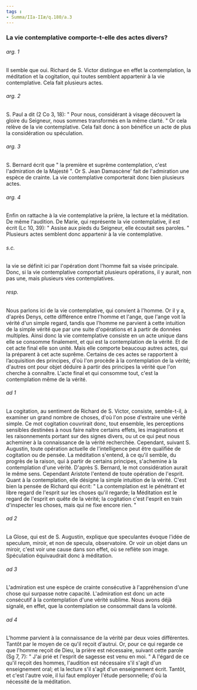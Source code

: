 ```yaml
---
tags : 
- Summa/IIa-IIæ/q.180/a.3
---
```


### La vie contemplative comporte-t-elle des actes divers?

###### arg. 1
Il semble que oui. Richard de S. Victor distingue en effet la contemplation, la méditation et la cogitation, qui toutes semblent appartenir à la vie contemplative. Cela fait plusieurs actes. 

###### arg. 2
S. Paul a dit (2 Co 3, 18): " Pour nous, considérant à visage découvert la gloire du Seigneur, nous sommes transformés en la même clarté. " Or cela relève de la vie contemplative. Cela fait donc à son bénéfice un acte de plus la considération ou spéculation. 

###### arg. 3
S. Bernard écrit que " la première et suprême contemplation, c'est l'admiration de la Majesté ". Or S. Jean Damascène' fait de l'admiration une espèce de crainte. La vie contemplative comporterait donc bien plusieurs actes. 

###### arg. 4
Enfin on rattache à la vie contemplative la prière, la lecture et la méditation. De même l'audition. De Marie, qui représente la vie contemplative, il est écrit (Lc 10, 39): " Assise aux pieds du Seigneur, elle écoutait ses paroles. " Plusieurs actes semblent donc appartenir à la vie contemplative. 

###### s.c.
la vie se définit ici par l'opération dont l'homme fait sa visée principale. Donc, si la vie contemplative comportait plusieurs opérations, il y aurait, non pas une, mais plusieurs vies contemplatives. 

###### resp.
Nous parlons ici de la vie contemplative, qui convient à l'homme. Or il y a, d'après Denys, cette différence entre l'homme et l'ange, que l'ange voit la vérité d'un simple regard, tandis que l'homme ne parvient à cette intuition de la simple vérité que par une suite d'opérations et à partir de données multiples. Ainsi donc la vie comtemplative consiste en un acte unique dans elle se consomme finalement, et qui est la contemplation de la vérité. Et de cet acte final elle son unité. Mais elle comporte beaucoup autres actes, qui la préparent à cet acte suprême. Certains de ces actes se rapportent à l’acquisition des principes, d'où l'on procède à la contemplation de la vérité; d'autres ont pour objet déduire à partir des principes la vérité que l'on cherche à connaître. L'acte final et qui consomme tout, c'est la contemplation même de la vérité. 

###### ad 1
La cogitation, au sentiment de Richard de S. Victor, consiste, semble-t-il, à examiner un grand nombre de choses, d'où l'on pose d'extraire une vérité simple. Ce mot cogitation couvrirait donc, tout ensemble, les perceptions sensibles destinées à nous faire naître certains effets, les imaginations et les raisonnements portant sur des signes divers, ou ut ce qui peut nous acheminer à la connaissance de la vérité recherchée. Cependant, suivant S. Augustin, toute opération actuelle de l'intelligence peut être qualifiée de cogitation ou de pensée. La méditation s'entend, à ce qu'il semble, du progrès de la raison, qui à partir de certains principes, s'achemine à la contemplation d'une vérité. D'après S. Bernard, le mot considération aurait le même sens. Cependant Aristote l'entend de toute opération de l'esprit. Quant à la contemplation, elle désigne la simple intuition de la vérité. C'est bien la pensée de Richard qui écrit: " La contemplation est le pénétrant et libre regard de l'esprit sur les choses qu'il regarde; la Méditation est le regard de l'esprit en quête de la vérité; la cogitation c'est l'esprit en train d'inspecter les choses, mais qui ne fixe encore rien. " 

###### ad 2
La Glose, qui est de S. Augustin, explique que speculantes évoque l'idée de speculum, miroir, et non de specula, observatoire. Or voir un objet dans un miroir, c'est voir une cause dans son effet, où se reflète son image. Spéculation équivaudrait donc à méditation. 

###### ad 3
L'admiration est une espèce de crainte consécutive à l'appréhension d'une chose qui surpasse notre capacité. L'admiration est donc un acte consécutif à la contemplation d'une vérité sublime. Nous avons déjà signalé, en effet, que la contemplation se consommait dans la volonté. 

###### ad 4
L'homme parvient à la connaissance de la vérité par deux voies différentes. Tantôt par le moyen de ce qu'il reçoit d'autrui. Or, pour ce qui regarde ce que l'homme reçoit de Dieu, la prière est nécessaire, suivant cette parole (Sg 7, 7): " J'ai prié et l'esprit de sagesse est venu en moi. " A l'égard de ce qu'il reçoit des hommes, l'audition est nécessaire s'il s'agit d'un enseignement oral; et la lecture s'il s'agit d'un enseignement écrit. Tantôt, et c'est l'autre voie, il lui faut employer l'étude personnelle; d'où la nécessité de la méditation. 

